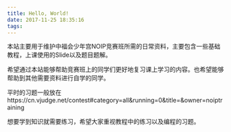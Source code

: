```yaml
---
title: Hello, World!
date: 2017-11-25 18:35:16
tags:
---
```


本站主要用于维护中福会少年宫NOIP竞赛班所需的日常资料，主要包含一些基础教程，上课使用的Slide以及题目题解。

希望通过本站能够帮助竞赛班上的同学们更好地复习课上学习的内容。也希望能够帮助到其他需要资料进行自学的同学。

平时的习题一般放在https://cn.vjudge.net/contest#category=all&running=0&title=&owner=noiptraining

想要学到知识就需要练习，希望大家重视教程中的练习以及编程的习题。